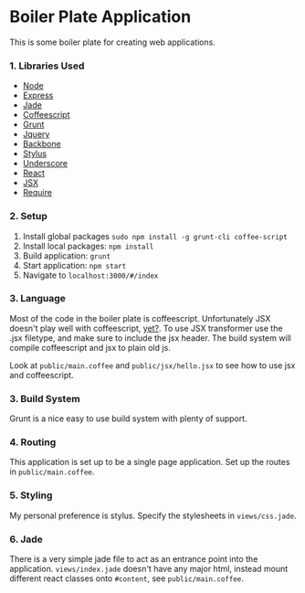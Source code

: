 Boiler Plate Application
========================

This is some boiler plate for creating web applications.

### 1. Libraries Used

  + [Node](http://nodejs.org/)
  + [Express](http://expressjs.com/)
  + [Jade](http://jade-lang.com/)
  + [Coffeescript](http://coffeescript.org/)
  + [Grunt](http://gruntjs.com/)
  + [Jquery](http://jquery.com/)
  + [Backbone](http://backbonejs.org/)
  + [Stylus](http://learnboost.github.io/stylus/)
  + [Underscore](http://underscorejs.org/)
  + [React](http://facebook.github.io/react/)
  + [JSX](http://facebook.github.io/react/docs/syntax.html)
  + [Require](http://requirejs.org/)

### 2. Setup

  1. Install global packages `sudo npm install -g grunt-cli coffee-script`
  2. Install local packages: `npm install`
  3. Build application: `grunt`
  4. Start application: `npm start`
  5. Navigate to `localhost:3000/#/index`

### 3. Language

  Most of the code in the boiler plate is coffeescript. Unfortunately JSX doesn't play well with coffeescript, [yet?](https://github.com/facebook/react/issues/47). To use JSX transformer use the .jsx filetype, and make sure to include the jsx header. The build system will compile coffeescript and jsx to plain old js.

  Look at `public/main.coffee` and `public/jsx/hello.jsx` to see how to use jsx and coffeescript.

### 3. Build System

  Grunt is a nice easy to use build system with plenty of support.

### 4. Routing

  This application is set up to be a single page application. Set up the routes in `public/main.coffee`.

### 5. Styling

  My personal preference is stylus. Specify the stylesheets in `views/css.jade`.

### 6. Jade

  There is a very simple jade file to act as an entrance point into the application. `views/index.jade` doesn't have any major html, instead mount different react classes onto `#content`, see `public/main.coffee`.




